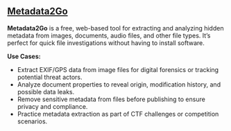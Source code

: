 ## [Metadata2Go](https://www.metadata2go.com)


**Metadata2Go** is a free, web-based tool for extracting and analyzing hidden metadata from images, documents, audio files, and other file types. It’s perfect for quick file investigations without having to install software.

**Use Cases:**
- Extract EXIF/GPS data from image files for digital forensics or tracking potential threat actors.
- Analyze document properties to reveal origin, modification history, and possible data leaks.
- Remove sensitive metadata from files before publishing to ensure privacy and compliance.
- Practice metadata extraction as part of CTF challenges or competition scenarios.
